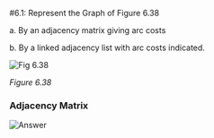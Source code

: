 #6.1: Represent the Graph of Figure 6.38

  a. By an adjacency matrix giving arc costs

  b. By a linked adjacency list with arc costs indicated.

![Fig 6.38](http://orion.lcg.ufrj.br/Dr.Dobbs/books/book9/images/fig6_38.gif)

*Figure 6.38*



### Adjacency Matrix

![Answer](../img/6-1-a-answer.jpg)




